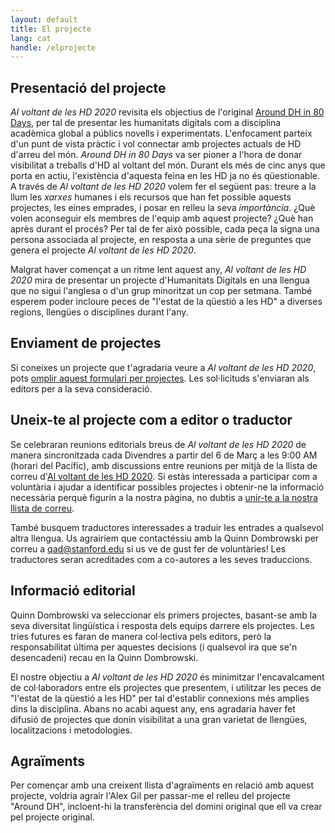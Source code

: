 ```yaml
---
layout: default
title: El projecte
lang: cat
handle: /elprojecte
---
```


## Presentació del projecte
*Al voltant de les HD 2020* revisita els objectius de l'original <a href="https://github.com/elotroalex/arounddh">Around DH in 80 Days</a>, per tal de presentar les humanitats digitals com a disciplina acadèmica global a públics novells i experimentats. L'enfocament parteix d'un punt de vista pràctic i vol connectar amb projectes actuals de HD d'arreu del món. *Around DH in 80 Days* va ser pioner a l'hora de donar visibilitat a treballs d'HD al voltant del món. Durant els més de cinc anys que porta en actiu, l'existència d'aquesta feina en les HD ja no és qüestionable. A través de <em>Al voltant de les HD 2020</em> volem fer el següent pas: treure a la llum les <em>xarxes</em> humanes i els recursos que han fet possible aquests projectes, les eines emprades, i posar en relleu la seva <em>importància</em>. ¿Què volen aconseguir els membres de l'equip amb aquest projecte? ¿Què han après durant el procés? Per tal de fer això possible, cada peça la signa una persona associada al projecte, en resposta a una sèrie de preguntes que genera el projecte *Al voltant de les HD 2020*.

Malgrat haver començat a un ritme lent aquest any, *Al voltant de les HD 2020* mira de presentar un projecte d'Humanitats Digitals en una llengua que no sigui l'anglesa o d'un grup minoritzat un cop per setmana. També esperem poder incloure peces de "l'estat de la qüestió a les HD" a diverses regions, llengües o disciplines durant l'any.

## Enviament de projectes
Si coneixes un projecte que t'agradaria veure a *Al voltant de les HD 2020*, pots [omplir aquest formulari per projectes](https://forms.gle/b6EeaCph2bBWREEx8). Les sol·licituds s'enviaran als editors per a la seva consideració.

## Uneix-te al projecte com a editor o traductor
Se celebraran reunions editorials breus de *Al voltant de les HD 2020* de manera sincronitzada cada Divendres a partir del 6 de Març a les 9:00 AM (horari del Pacífic), amb discussions entre reunions per mitjà de la llista de correu d'[Al voltant de les HD 2020](https://mailman.stanford.edu/mailman/listinfo/around-dh-2020). Si estàs interessada a participar com a voluntària i ajudar a identificar possibles projectes i obtenir-ne la informació necessària perquè figurin a la nostra pàgina, no dubtis a [unir-te a la nostra llista de correu](https://mailman.stanford.edu/mailman/listinfo/around-dh-2020).

També busquem traductores interessades a traduir les entrades a qualsevol altra llengua. Us agrairíem que contactéssiu amb la  Quinn Dombrowski per correu a qad@stanford.edu si us ve de gust fer de voluntàries! Les traductores seran acreditades com a co-autores a les seves traduccions.


## Informació editorial
Quinn Dombrowski va seleccionar els primers projectes, basant-se amb la seva diversitat lingüística i resposta dels equips darrere els projectes. Les tries futures es faran de manera col·lectiva pels editors, però la responsabilitat última per aquestes decisions (i qualsevol ira que se'n desencadeni) recau en la Quinn Dombrowski. 

El nostre objectiu a *Al voltant de les HD 2020* és minimitzar l'encavalcament de col·laboradors entre els projectes que presentem, i utilitzar les peces de "l'estat de la qüestió a les HD" per tal d'establir connexions més amplies dins la disciplina. Abans no acabi aquest any, ens agradaria haver fet difusió de projectes que donin visibilitat a una gran varietat de llengües, localitzacions i metodologies.

## Agraïments
Per començar amb una creixent llista d'agraïments en relació amb aquest projecte, voldria agrair l'Alex Gil per passar-me el relleu del projecte "Around DH", incloent-hi la transferència del domini original que ell va crear pel projecte original.
